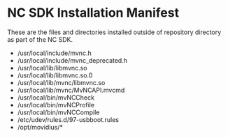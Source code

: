 
# NC SDK Installation Manifest 
These are the files and directories installed outside of repository directory as part of the NC SDK.

- /usr/local/include/mvnc.h
- /usr/local/include/mvnc_deprecated.h
- /usr/local/lib/libmvnc.so
- /usr/local/lib/libmvnc.so.0
- /usr/local/lib/mvnc/libmvnc.so
- /usr/local/lib/mvnc/MvNCAPI.mvcmd
- /usr/local/bin/mvNCCheck
- /usr/local/bin/mvNCProfile
- /usr/local/bin/mvNCCompile
- /etc/udev/rules.d/97-usbboot.rules
- /opt/movidius/*
